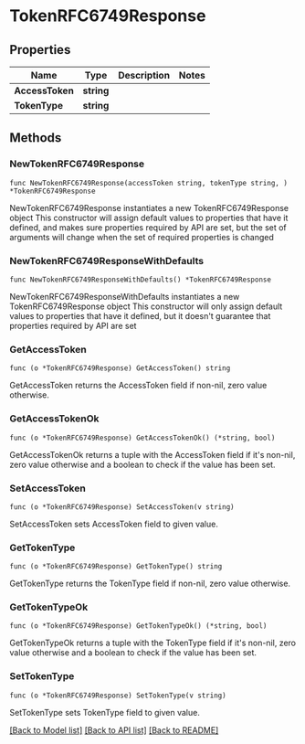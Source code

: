 # TokenRFC6749Response

## Properties

Name | Type | Description | Notes
------------ | ------------- | ------------- | -------------
**AccessToken** | **string** |  | 
**TokenType** | **string** |  | 

## Methods

### NewTokenRFC6749Response

`func NewTokenRFC6749Response(accessToken string, tokenType string, ) *TokenRFC6749Response`

NewTokenRFC6749Response instantiates a new TokenRFC6749Response object
This constructor will assign default values to properties that have it defined,
and makes sure properties required by API are set, but the set of arguments
will change when the set of required properties is changed

### NewTokenRFC6749ResponseWithDefaults

`func NewTokenRFC6749ResponseWithDefaults() *TokenRFC6749Response`

NewTokenRFC6749ResponseWithDefaults instantiates a new TokenRFC6749Response object
This constructor will only assign default values to properties that have it defined,
but it doesn't guarantee that properties required by API are set

### GetAccessToken

`func (o *TokenRFC6749Response) GetAccessToken() string`

GetAccessToken returns the AccessToken field if non-nil, zero value otherwise.

### GetAccessTokenOk

`func (o *TokenRFC6749Response) GetAccessTokenOk() (*string, bool)`

GetAccessTokenOk returns a tuple with the AccessToken field if it's non-nil, zero value otherwise
and a boolean to check if the value has been set.

### SetAccessToken

`func (o *TokenRFC6749Response) SetAccessToken(v string)`

SetAccessToken sets AccessToken field to given value.


### GetTokenType

`func (o *TokenRFC6749Response) GetTokenType() string`

GetTokenType returns the TokenType field if non-nil, zero value otherwise.

### GetTokenTypeOk

`func (o *TokenRFC6749Response) GetTokenTypeOk() (*string, bool)`

GetTokenTypeOk returns a tuple with the TokenType field if it's non-nil, zero value otherwise
and a boolean to check if the value has been set.

### SetTokenType

`func (o *TokenRFC6749Response) SetTokenType(v string)`

SetTokenType sets TokenType field to given value.



[[Back to Model list]](../README.md#documentation-for-models) [[Back to API list]](../README.md#documentation-for-api-endpoints) [[Back to README]](../README.md)


